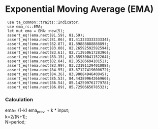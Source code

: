 # Exponential Moving Average (EMA)
```
 use ta_common::traits::Indicator;
 use ema_rs::EMA;
 let mut ema = EMA::new(5);
 assert_eq!(ema.next(81.59), 81.59);
 assert_eq!(ema.next(81.06), 81.41333333333334);
 assert_eq!(ema.next(82.87), 81.8988888888889);
 assert_eq!(ema.next(83.00), 82.26592592592594);
 assert_eq!(ema.next(83.61), 82.71395061728396);
 assert_eq!(ema.next(83.15), 82.85930041152264);
 assert_eq!(ema.next(82.84), 82.8528669410151);
 assert_eq!(ema.next(83.99), 83.23191129401008);
 assert_eq!(ema.next(84.55), 83.67127419600672);
 assert_eq!(ema.next(84.36), 83.9008494640045);
 assert_eq!(ema.next(85.53), 84.44389964266966);
 assert_eq!(ema.next(86.54), 85.14259976177978);
 assert_eq!(ema.next(86.89), 85.7250665078532);
```
### Calculation

ema= (1-k) ema<sub>prev.</sub> + k * input;  
k=2/(N+1);  
N=period;

